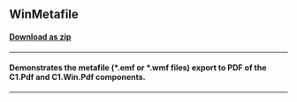 ## WinMetafile
#### [Download as zip](https://grapecity.github.io/DownGit/#/home?url=https://github.com/GrapeCity/ComponentOne-Service-Components-Samples/tree/master/Pdf/Win/WinMetafile)
____
#### Demonstrates the metafile (*.emf or *.wmf files) export to PDF of the C1.Pdf and C1.Win.Pdf components.
____
